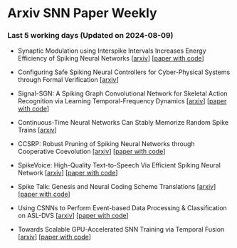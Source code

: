 # Arxiv SNN Paper Weekly


 ### **Last 5 working days (Updated on 2024-08-09)** 


- Synaptic Modulation using Interspike Intervals Increases Energy Efficiency of Spiking Neural Networks [[arxiv](https://arxiv.org/abs/2408.02961)] [[paper with code](https://paperswithcode.com/paper/2408-02961)]

- Configuring Safe Spiking Neural Controllers for Cyber-Physical Systems through Formal Verification [[arxiv](https://arxiv.org/abs/2408.01996)]

- Signal-SGN: A Spiking Graph Convolutional Network for Skeletal Action Recognition via Learning Temporal-Frequency Dynamics [[arxiv](https://arxiv.org/abs/2408.01701)] [[paper with code](https://paperswithcode.com/paper/2408-01701)]

- Continuous-Time Neural Networks Can Stably Memorize Random Spike Trains [[arxiv](https://arxiv.org/abs/2408.01166)]

- CCSRP: Robust Pruning of Spiking Neural Networks through Cooperative Coevolution [[arxiv](https://arxiv.org/abs/2408.00794)] [[paper with code](https://paperswithcode.com/paper/2408-00794)]

- SpikeVoice: High-Quality Text-to-Speech Via Efficient Spiking Neural Network [[arxiv](https://arxiv.org/abs/2408.00788)] [[paper with code](https://paperswithcode.com/paper/2408-00788)]

- Spike Talk: Genesis and Neural Coding Scheme Translations [[arxiv](https://arxiv.org/abs/2408.00773)] [[paper with code](https://paperswithcode.com/paper/spike-talk-genesis-and-neural-coding-scheme)]

- Using CSNNs to Perform Event-based Data Processing & Classification on ASL-DVS [[arxiv](https://arxiv.org/abs/2408.00611)] [[paper with code](https://paperswithcode.com/paper/2408-00611)]

- Towards Scalable GPU-Accelerated SNN Training via Temporal Fusion [[arxiv](https://arxiv.org/abs/2408.00280)] [[paper with code](https://paperswithcode.com/paper/2408-00280)]

